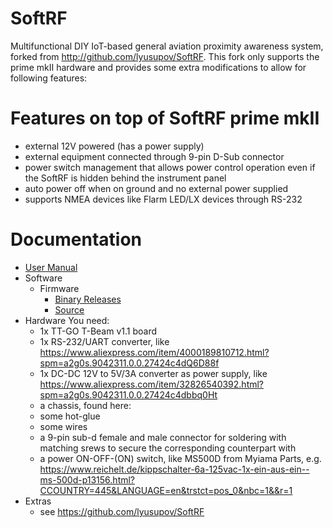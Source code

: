 # SoftRF 
Multifunctional DIY IoT-based general aviation proximity awareness system, forked from http://github.com/lyusupov/SoftRF. This fork only supports the prime mkII hardware and provides some extra modifications to allow for following features:

# Features on top of SoftRF prime mkII
* external 12V powered (has a power supply)
* external equipment connected through 9-pin D-Sub connector
* power switch management that allows power control operation even if the SoftRF is hidden behind the instrument panel
* auto power off when on ground and no external power supplied
* supports NMEA devices like Flarm LED/LX devices through RS-232

# Documentation
* [User Manual](https://github.com/astir13/SoftRF/tree/master/documents/usermanual/binaries)
* Software
    * Firmware
        * [Binary Releases](https://github.com/astir13/SoftRF/wiki/Updates)
        * [Source](https://github.com/astir13/SoftRF/tree/master/software/firmware/source)
* Hardware
You need:
    * 1x TT-GO T-Beam v1.1 board
    * 1x RS-232/UART converter, like https://www.aliexpress.com/item/4000189810712.html?spm=a2g0s.9042311.0.0.27424c4dQ6D88f
    * 1x DC-DC 12V to 5V/3A converter as power supply, like https://www.aliexpress.com/item/32826540392.html?spm=a2g0s.9042311.0.0.27424c4dbbq0Ht
    * a chassis, found here:
    * some hot-glue
    * some wires
    * a 9-pin sub-d female and male connector for soldering with matching srews to secure the corresponding counterpart with
    * a power ON-OFF-(ON) switch, like MS500D from Myiama Parts, e.g. https://www.reichelt.de/kippschalter-6a-125vac-1x-ein-aus-ein--ms-500d-p13156.html?CCOUNTRY=445&LANGUAGE=en&trstct=pos_0&nbc=1&&r=1
* Extras
    * see https://github.com/lyusupov/SoftRF

